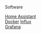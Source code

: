 Software

[Home Assistant](https://www.home-assistant.io/installation/)  
[Docker](https://www.docker.com/)
[Influx](https://www.influxdata.com/blog/how-integrate-gafana-home-assistant/)  
[Grafana](https://grafana.com/solutions/home-assistant/monitor/)  
